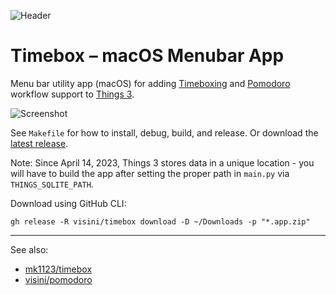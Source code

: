 ![Header](header.png)

# Timebox – macOS Menubar App

Menu bar utility app (macOS) for adding [Timeboxing](https://en.wikipedia.org/wiki/Timeboxing) and [Pomodoro](https://en.wikipedia.org/wiki/Pomodoro_Technique) workflow support to [Things 3](https://culturedcode.com/things/).

![Screenshot](screenshot.png)

See `Makefile` for how to install, debug, build, and release. Or download the [latest release](https://github.com/visini/timebox/releases).

Note: Since April 14, 2023, Things 3 stores data in a unique location - you will have to build the app after setting the proper path in `main.py` via `THINGS_SQLITE_PATH`.

Download using GitHub CLI:

```shell
gh release -R visini/timebox download -D ~/Downloads -p "*.app.zip"
```

---

See also:

- [mk1123/timebox](https://github.com/mk1123/timebox)
- [visini/pomodoro](https://github.com/visini/pomodoro)
